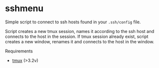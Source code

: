 # sshmenu
Simple script to connect to ssh hosts found in your `.ssh/config` file.

Script creates a new tmux session, names it according to the ssh host and connects to the host in the session. If tmux session already exist, script creates a new window, renames it and connects to the host in the window.

Requirements
 - [tmux](https://github.com/tmux/tmux/wiki) (>3.2v)
